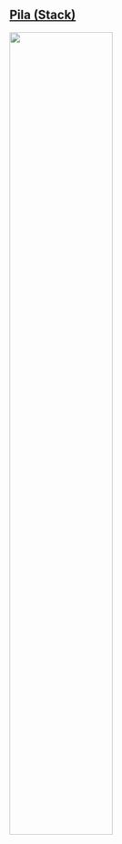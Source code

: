 ## [Pila (Stack)](https://youtu.be/CmSyLTjHclQ)

<a href="https://youtu.be/CmSyLTjHclQ">
  <img src="https://i.ytimg.com/vi/CmSyLTjHclQ/maxresdefault.jpg" width="60%"> 
</a>
